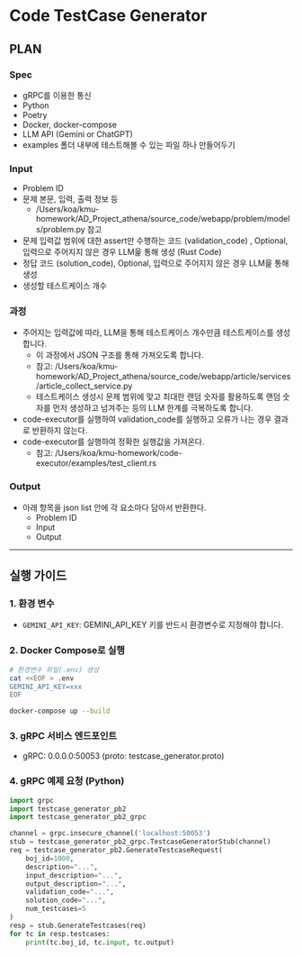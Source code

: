 # Code TestCase Generator

## PLAN

### Spec
- gRPC를 이용한 통신
- Python
- Poetry
- Docker, docker-compose
- LLM API (Gemini or ChatGPT)
- examples 폴더 내부에 테스트해볼 수 있는 파일 하나 만들어두기

### Input

- Problem ID
- 문제 본문, 입력, 출력 정보 등
  - /Users/koa/kmu-homework/AD_Project_athena/source_code/webapp/problem/models/problem.py 참고
- 문제 입력값 범위에 대한 assert만 수행하는 코드 (validation_code) , Optional, 입력으로 주어지지 않은 경우 LLM읉 통해 생성 (Rust Code)
- 정답 코드 (solution_code), Optional, 입력으로 주어지지 않은 경우 LLM읉 통해 생성
- 생성할 테스트케이스 개수

### 과정

- 주어지는 입력값에 따라, LLM을 통해 테스트케이스 개수만큼 테스트케이스를 생성합니다.
    - 이 과정에서 JSON 구조를 통해 가져오도록 합니다.
    - 참고: /Users/koa/kmu-homework/AD_Project_athena/source_code/webapp/article/services/article_collect_service.py
    - 테스트케이스 생성시 문제 범위에 맞고 최대한 랜덤 숫자를 활용하도록 랜덤 숫자를 먼저 생성하고 넘겨주는 등의 LLM 한계를 극복하도록 합니다.
- code-executor를 실행하여 validation_code를 실행하고 오류가 나는 경우 결과로 반환하지 않는다.
- code-executor를 실행하여 정확한 실행값을 가져온다.
  - 참고: /Users/koa/kmu-homework/code-executor/examples/test_client.rs

### Output

- 아래 항목을 json list 안에 각 요소마다 담아서 반환한다.
    - Problem ID
    - Input
    - Output

---

## 실행 가이드

### 1. 환경 변수
- `GEMINI_API_KEY`: GEMINI_API_KEY 키를 반드시 환경변수로 지정해야 합니다.

### 2. Docker Compose로 실행
```bash
# 환경변수 파일(.env) 생성
cat <<EOF > .env
GEMINI_API_KEY=xxx
EOF

docker-compose up --build
```

### 3. gRPC 서비스 엔드포인트
- gRPC: 0.0.0.0:50053 (proto: testcase_generator.proto)

### 4. gRPC 예제 요청 (Python)
```python
import grpc
import testcase_generator_pb2
import testcase_generator_pb2_grpc

channel = grpc.insecure_channel('localhost:50053')
stub = testcase_generator_pb2_grpc.TestcaseGeneratorStub(channel)
req = testcase_generator_pb2.GenerateTestcaseRequest(
    boj_id=1000,
    description="...",
    input_description="...",
    output_description="...",
    validation_code="...",
    solution_code="...",
    num_testcases=5
)
resp = stub.GenerateTestcases(req)
for tc in resp.testcases:
    print(tc.boj_id, tc.input, tc.output)
```
